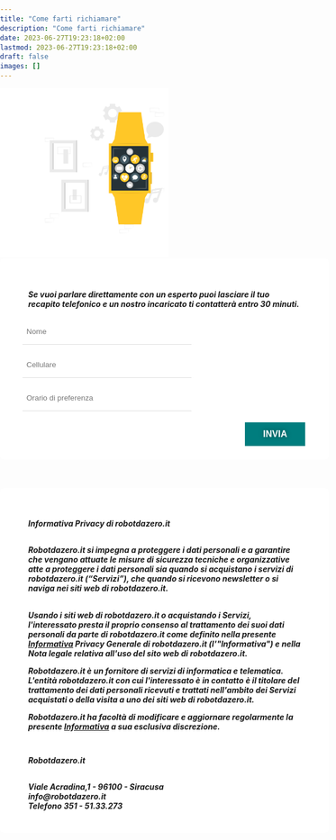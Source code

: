 ```yaml
---
title: "Come farti richiamare"
description: "Come farti richiamare"
date: 2023-06-27T19:23:18+02:00
lastmod: 2023-06-27T19:23:18+02:00
draft: false
images: []
---
```




<style>

.col-md-12 > article:nth-child(1) > h1:nth-child(1) {
  color: #ffffff;
}

.lead {
  padding-top:    5px;
  padding-bottom: 5px;
  padding-right: 10px;
  padding-left:  10px;
}

footer {
  background-image: url(images/footer.png);
}

body {
  background-image: url(images/103.jpeg);
  background-size: cover;
  background-repeat: no-repeat;
  margin: 0; 
  padding: 0;
}

h5 {
  font-weight: 700;
}

h3 {
  text-transform: uppercase;
  color: #5f7c57;
}

.bz-form {width: 684px; margin: 200px auto 0; }

.bz-container {
  width: 100%;
  background-color: #fff;
  padding: 30px 40px 20px;
  border-radius: 7px;
  border: 0px solid #74A1B4;
}

.bz-btmmargin {
  margin-bottom: 14px !important;
}
.bz-topmargin {
  margin-top: 6px !important;
}

.bz-left {float: left; width: 49%; padding-right: 2%; min-width: 300px;}
.bz-right {float: left; width: 49%; min-width: 300px;}
.bz-clear {clear: both;}

input[type='text'], input[type='email'] {
  box-sizing: border-box;
  -webkit-box-sizing: border-box;
  -moz-box-sizing: border-box;
  outline: 0;
  display: block;
  width: 100%;
  padding: 7px;
  border: 0;
  border-bottom: 1px solid #ddd;
  background: transparent;
  margin-bottom: 10px;
  height: 45px;
}

input[type='submit'] {
  float: right;
  background-color: #007D7E;
  border: none;
  color: white;
  font-size: 18px;
  text-transform: uppercase;
  font-weight: 700;
  text-shadow: 0 0 10px rgba(0, 0, 0, 0.40);
  padding: 12px 32px;
  text-align: center;
  text-decoration: none;
  display: inline-block;
  font-size: 16px;
  margin: 4px 2px;
  cursor: pointer;
}

/* input[type='submit']:hover {
  background-color: #000000;
} */

@media only screen and (max-width: 600px) {
  .bz-container {padding: 10px;}
  .bz-form {width: 100%;}
  .bz-left, .bz-right { width: 100%; padding: 0 10px;}
  input[type='submit'] {margin-left: 10px;}
}
</style>


<img width="300" class="x figure-img img-fluid lazyload blur-up" src="images/104.svg" alt="">

<div class="bz-container">
  <h5 class="bz-btmmargin lead">Se vuoi parlare direttamente con un esperto puoi lasciare il tuo recapito telefonico e un nostro incaricato ti contatterà  entro 30 minuti.</h5>
  <form action="https://formspree.io/f/xqkveyej" method="POST">
    <div class="bz-left">
      <input type="hidden" name="_language" value="it"/>
      <input class="bz-btmmargin" type="text" id="nome"     name="nome"     placeholder="Nome"                   required/>
      <input class="bz-btmmargin" type="text" id="telefono" name="telefono" placeholder="Cellulare"              required/>
      <input class="bz-btmmargin" type="text" id="orario"   name="orario"   placeholder="Orario di preferenza" required/>
    </div>
    <div class="bz-clear"></div>
    <input class="bz-topmargin" type="submit" value="Invia">
    <div class="bz-clear"></div>
  </form>
</div>

<br>
<br>
<br>

<div class="bz-container">

<h5 class="bz-btmmargin lead"><strong>Informativa Privacy di robotdazero.it</strong></h5>

<h5 class="bz-btmmargin lead">
 Robotdazero.it si impegna a proteggere i dati personali e a garantire che vengano attuate le misure di sicurezza tecniche e organizzative atte a proteggere i dati personali sia quando si acquistano i servizi di robotdazero.it (“Servizi”), che quando si ricevono newsletter o si naviga nei siti web di robotdazero.it.

<br>
<br>

 Usando i siti web di robotdazero.it o acquistando i Servizi, l'interessato presta il proprio consenso al trattamento dei suoi dati personali da parte di robotdazero.it come definito nella presente <a href="https://www.robotdazero.it/privacy/" target="_blank" rel="noopener">Informativa</a> Privacy Generale di robotdazero.it (l'"Informativa") e nella Nota legale relativa all'uso del sito web di robotdazero.it.

 Robotdazero.it è un fornitore di servizi di informatica e telematica. L'entità robotdazero.it con cui l'interessato è in contatto è il titolare del trattamento dei dati personali ricevuti e trattati nell'ambito dei Servizi acquistati o della visita a uno dei siti web di robotdazero.it.

 Robotdazero.it ha facoltà di modificare e aggiornare regolarmente la presente <a href="https://www.robotdazero.it/privacy/" target="_blank" rel="noopener">Informativa</a> a sua esclusiva discrezione.
</h5>
<h5 class="bz-btmmargin lead"><strong>Robotdazero.it</strong></h5>
<h5 class="bz-btmmargin lead">
Viale Acradina,1 - 96100 - Siracusa
<br>
info@robotdazero.it 
<br>
Telefono 351 - 51.33.273
<br>
</h5>
</div>
